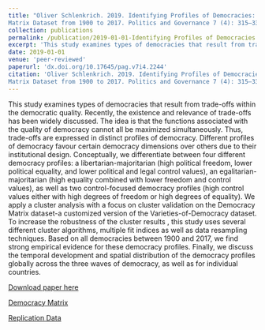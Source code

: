 ```yaml
---
title: "Oliver Schlenkrich. 2019. Identifying Profiles of Democracies: A Cluster Analysis Based on the Democracy
Matrix Dataset from 1900 to 2017. Politics and Governance 7 (4): 315–330."
collection: publications
permalink: /publication/2019-01-01-Identifying Profiles of Democracies
excerpt: 'This study examines types of democracies that result from trade-offs within the democratic quality. Recently, the existence and relevance of trade-offs has been widely discussed. The idea is that the functions associated with the quality of democracy cannot all be maximized simultaneously. Thus, trade-offs are expressed in distinct profiles of democracy. Different profiles of democracy favour certain democracy dimensions over others due to their institutional design. Conceptually, we differentiate between four different democracy profiles: a libertarian-majoritarian (high political freedom, lower political equality, and lower political and legal control values), an egalitarian-majoritarian (high equality combined with lower freedom and control values), as well as two control-focused democracy profiles (high control values either with high degrees of freedom or high degrees of equality). We apply a cluster analysis with a focus on cluster validation on the Democracy Matrix dataset-a customized version of the Varieties-of-Democracy dataset. To increase the robustness of the cluster results , this study uses several different cluster algorithms, multiple fit indices as well as data resampling techniques. Based on all democracies between 1900 and 2017, we find strong empirical evidence for these democracy profiles. Finally, we discuss the temporal development and spatial distribution of the democracy profiles globally across the three waves of democracy, as well as for individual countries.'
date: 2019-01-01
venue: 'peer-reviewed'
paperurl: 'dx.doi.org/10.17645/pag.v7i4.2244'
citation: 'Oliver Schlenkrich. 2019. Identifying Profiles of Democracies: A Cluster Analysis Based on the Democracy
Matrix Dataset from 1900 to 2017. Politics and Governance 7 (4): 315–330.'
---
```

This study examines types of democracies that result from trade-offs within the democratic quality. Recently, the existence and relevance of trade-offs has been widely discussed. The idea is that the functions associated with the quality of democracy cannot all be maximized simultaneously. Thus, trade-offs are expressed in distinct profiles of democracy. Different profiles of democracy favour certain democracy dimensions over others due to their institutional design. Conceptually, we differentiate between four different democracy profiles: a libertarian-majoritarian (high political freedom, lower political equality, and lower political and legal control values), an egalitarian-majoritarian (high equality combined with lower freedom and control values), as well as two control-focused democracy profiles (high control values either with high degrees of freedom or high degrees of equality). We apply a cluster analysis with a focus on cluster validation on the Democracy Matrix dataset-a customized version of the Varieties-of-Democracy dataset. To increase the robustness of the cluster results , this study uses several different cluster algorithms, multiple fit indices as well as data resampling techniques. Based on all democracies between 1900 and 2017, we find strong empirical evidence for these democracy profiles. Finally, we discuss the temporal development and spatial distribution of the democracy profiles globally across the three waves of democracy, as well as for individual countries.

[Download paper here](https://www.cogitatiopress.com/politicsandgovernance/article/view/2244)

[Democracy Matrix](https://www.democracymatrix.com/) 

[Replication Data](https://github.com/OSchlenkrich/Replicate_DemocracyProfiles_2019)

